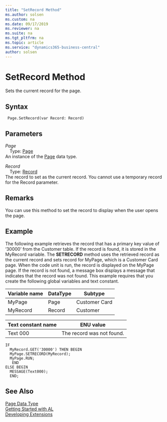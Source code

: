 ```yaml
---
title: "SetRecord Method"
ms.author: solsen
ms.custom: na
ms.date: 09/17/2019
ms.reviewer: na
ms.suite: na
ms.tgt_pltfrm: na
ms.topic: article
ms.service: "dynamics365-business-central"
author: solsen
---
```

[//]: # (START>DO_NOT_EDIT)
[//]: # (IMPORTANT:Do not edit any of the content between here and the END>DO_NOT_EDIT.)
[//]: # (Any modifications should be made in the .xml files in the ModernDev repo.)
# SetRecord Method
Sets the current record for the page.


## Syntax
```
 Page.SetRecord(var Record: Record)
```
## Parameters
*Page*  
&emsp;Type: [Page](page-data-type.md)  
An instance of the [Page](page-data-type.md) data type.  

*Record*  
&emsp;Type: [Record](../record/record-data-type.md)  
The record to set as the current record. You cannot use a temporary record for the Record parameter.
          



[//]: # (IMPORTANT: END>DO_NOT_EDIT)


## Remarks  
 You can use this method to set the record to display when the user opens the page.  
  
## Example  
 The following example retrieves the record that has a primary key value of ‘30000’ from the Customer table. If the record is found, it is stored in the MyRecord variable. The **SETRECORD** method uses the retrieved record as the current record and sets record for MyPage, which is a Customer Card page. When the code unit is run, the record is displayed on the MyPage page. If the record is not found, a message box displays a message that indicates that the record was not found. This example requires that you create the following global variables and text constant.  
  
|Variable name|DataType|Subtype|  
|-------------------|--------------|-------------|  
|MyPage|Page|Customer Card|  
|MyRecord|Record|Customer|  
  
|Text constant name|ENU value|  
|------------------------|---------------|  
|Text 000|The record was not found.|  
  
```  
IF  
  MyRecord.GET('30000') THEN BEGIN  
  MyPage.SETRECORD(MyRecord);  
  MyPage.RUN;  
   END  
ELSE BEGIN  
  MESSAGE(Text000);  
  END;  
```

## See Also
[Page Data Type](page-data-type.md)  
[Getting Started with AL](../../devenv-get-started.md)  
[Developing Extensions](../../devenv-dev-overview.md)